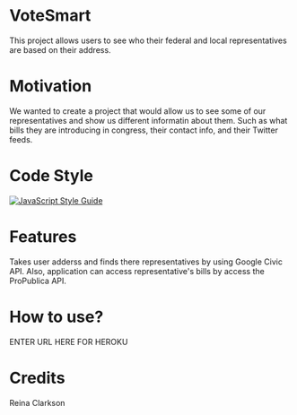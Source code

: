 # VoteSmart
This project allows users to see who their federal and local representatives are based on their address.

# Motivation
We wanted to create a project that would allow us to see some of our representatives and show us different informatin about them. Such as what bills they are introducing in congress, their contact info, and their Twitter feeds. 

# Code Style
[![JavaScript Style Guide](https://cdn.rawgit.com/standard/standard/master/badge.svg)](https://github.com/standard/standard)

# Features 
Takes user adderss and finds there representatives by using Google Civic API. Also, application can access representative's bills by access the ProPublica API. 

# How to use?
ENTER URL HERE FOR HEROKU

# Credits
Reina Clarkson 

